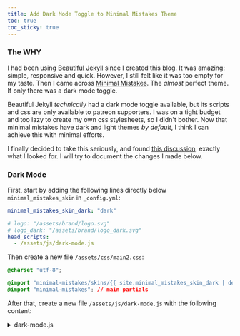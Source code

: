 ```yaml
---
title: Add Dark Mode Toggle to Minimal Mistakes Theme
toc: true
toc_sticky: true
---
```


### The WHY
I had been using [Beautiful Jekyll](https://github.com/daattali/beautiful-jekyll) since I created this blog. It was amazing: simple, responsive and quick. However, I still felt like it was too empty for my taste. Then I came across [Minimal Mistakes](https://github.com/mmistakes/minimal-mistakes). The *almost* perfect theme. If only there was a dark mode toggle.

Beautiful Jekyll *technically* had a dark mode toggle available, but its scripts and css are only available to patreon supporters. I was on a tight budget and too lazy to create my own css stylesheets, so I didn't bother. Now that minimal mistakes have dark and light themes *by default*, I think I can achieve this with minimal efforts.

I finally decided to take this seriously, and found [this discussion](https://github.com/mmistakes/minimal-mistakes/discussions/2033), exactly what I looked for. I will try to document the changes I made below.

### Dark Mode
First, start by adding the following lines directly below `minimal_mistakes_skin` in `_config.yml`:
```yaml
minimal_mistakes_skin_dark: "dark"

# logo: "/assets/brand/logo.svg"
# logo_dark: "/assets/brand/logo_dark.svg"
head_scripts:
  - /assets/js/dark-mode.js
```

Then create a new file `/assets/css/main2.css`:
```css
@charset "utf-8";

@import "minimal-mistakes/skins/{{ site.minimal_mistakes_skin_dark | default: 'dark' }}"; // skin
@import "minimal-mistakes"; // main partials
```

After that, create a new file `/assets/js/dark-mode.js` with the following content:
<details>
  
<summary>dark-mode.js</summary>
<div markdown=1>
```js
function changeGiscusTheme(theme) {
      function sendMessage(message) {
            const iframe = document.querySelector('iframe.giscus-frame');
            if (!iframe) return;
            iframe.contentWindow.postMessage({ giscus: message }, 'https://giscus.app');
      }
      sendMessage({
            setConfig: {
                  theme: theme
            }
      });
}

function updateButtonIcons() {
      themeMode = sessionStorage.getItem('theme');
      themeToggle = document.getElementById('theme-toggle');
      
      // Update theme toggle icon based on current theme
      if (themeMode === 'dark') {
        themeToggle.classList.remove('fa-adjust');
        themeToggle.classList.add('fa-sun');
      } else {
        themeToggle.classList.remove('fa-sun');
        themeToggle.classList.add('fa-adjust');
      }
    }

function toggleTheme() {
      currentTheme = sessionStorage.getItem('theme');
      newTheme = currentTheme === 'dark' ? 'light' : 'dark';
      node1 = document.getElementById('theme_source');
      node2 = document.getElementById('theme_source_2');
      if (newTheme === "dark") {
            sessionStorage.setItem('theme', 'dark');
            node1.setAttribute('rel', 'stylesheet alternate');
            node2.setAttribute('rel', 'stylesheet');
          } else {
            sessionStorage.setItem('theme', 'light');
            node1.setAttribute('rel', 'stylesheet');
            node2.setAttribute('rel', 'stylesheet alternate');
          }
      changeGiscusTheme(newTheme);
      updateButtonIcons();
}
```

Note: You can safely remove the function `changeGiscusTheme` if you do not use Giscus as comments system.
{: .notice--info}
</div>
</details>

Next, in the file `_includes/head.html`, copy from [mmistakes/minimal-mistakes](https://github.com/mmistakes/minimal-mistakes/blob/master/_includes/head.html) if using remote theme. Find the following line:
```html
<link rel="stylesheet" href="{{ '/assets/css/main.css' | relative_url }}">
```

Replace it with:
```html
{% raw %}<link title="main" rel="stylesheet" href="{{ '/assets/css/main.css' | relative_url }}" id="theme_source">
{% if site.minimal_mistakes_skin_dark %}
<link rel="stylesheet alternate" href="{{ '/assets/css/main2.css' | relative_url }}" id="theme_source_2">
<script>
  let theme = sessionStorage.getItem('theme');
  if (theme === "dark") {
    sessionStorage.setItem('theme', 'dark');
    node1 = document.getElementById('theme_source');
    node2 = document.getElementById('theme_source_2');
    node1.setAttribute('rel', 'stylesheet alternate');
    node2.setAttribute('rel', 'stylesheet');
  }
  else {
    sessionStorage.setItem('theme', 'light');
  }
</script>
{% endif %}{% endraw %}
```

Then, find the file `_includes/masthead.html`, again, copy from [mmistakes/minimal-mistakes](https://github.com/mmistakes/minimal-mistakes/blob/master/_includes/masthead.html) if it does not already exist. Add the following to the **top** of the file:
```liquid
{% raw %}{% capture logo_path %}{{ site.logo }}{% endcapture %}
{% capture logo_path_dark %}{{ site.logo_dark }}{% endcapture %}{% endraw %}
```

In the same file, find the following code:
```liquid
{% raw %}{% unless logo_path == empty %}
  <a class="site-logo" href="{{ '/' | relative_url }}"><img src="{{ logo_path | relative_url }}" alt="{{ site.masthead_title | default: site.title }}"></a>
{% endunless %}{% endraw %}
```

Replace it with:
```liquid
{% raw %}{% unless logo_path == empty %}
  <a class="site-logo" href="{{ '/' | relative_url }}">
      <picture>
        {% unless logo_path_dark == empty %}
          <!-- dark mode logo -->
          <source
            srcset="{{ logo_path_dark | relative_url }}"
            media="(prefers-color-scheme: dark)">
        {% endunless %}
        <img src="{{ logo_path | relative_url }}" alt="{{ site.masthead_title | default: site.title }}">
      </picture>
  </a>
{% endunless %}{% endraw %}
```

Then, find the following line in the same file:
```liquid
{% raw %}{% if site.search == true %}{% endraw %}
```

Add the following **above** this line:
```liquid
{% raw %}{% if site.minimal_mistakes_skin_dark %}
  <i class="fas fa-fw fa-adjust" id="theme-toggle" aria-hidden="true" title="Toggle between light and dark mode" onclick="toggleTheme(); return false;"></i>
{% endif %}{% endraw %}
```

### The End
If you've followed through, then dark mode should be added to your jekyll site using the Minimal Mistake theme! You can click the sun button next to the search button in the top right corner of this page to see its effects.
